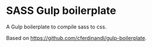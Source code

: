 # SASS Gulp boilerplate

A Gulp boilerplate to compile sass to css.

Based on https://github.com/cferdinandi/gulp-boilerplate.
